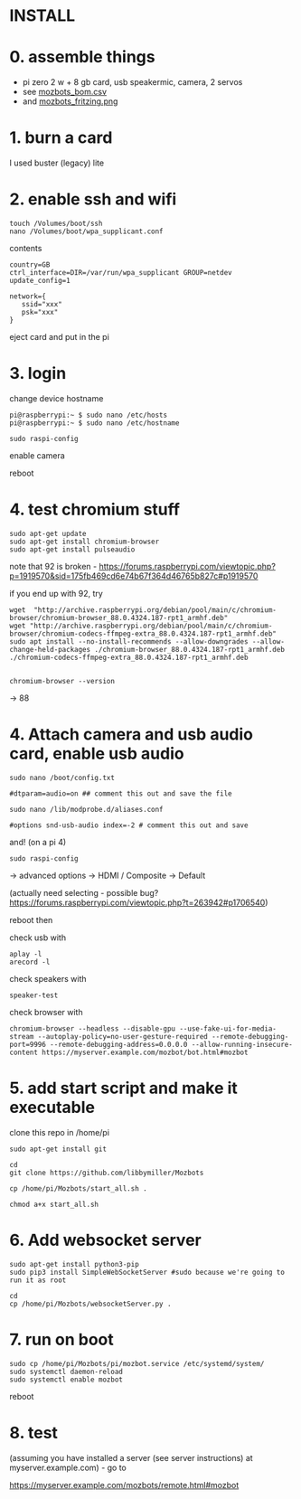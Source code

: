 # INSTALL

# 0. assemble things

 * pi zero 2 w + 8 gb card, usb speakermic, camera, 2 servos
 * see [mozbots_bom.csv](BOM)
 * and [mozbots_fritzing.png](diagram)

# 1. burn a card

I used buster (legacy) lite

# 2. enable ssh and wifi

    touch /Volumes/boot/ssh
    nano /Volumes/boot/wpa_supplicant.conf


contents

    country=GB
    ctrl_interface=DIR=/var/run/wpa_supplicant GROUP=netdev
    update_config=1

    network={
       ssid="xxx"
       psk="xxx"
    }

eject card and put in the pi

# 3. login

change device hostname

    pi@raspberrypi:~ $ sudo nano /etc/hosts
    pi@raspberrypi:~ $ sudo nano /etc/hostname

    sudo raspi-config

enable camera

reboot


# 4. test chromium stuff

    sudo apt-get update
    sudo apt-get install chromium-browser
    sudo apt-get install pulseaudio

note that 92 is broken - https://forums.raspberrypi.com/viewtopic.php?p=1919570&sid=175fb469cd6e74b67f364d46765b827c#p1919570

if you end up with 92, try

    wget  "http://archive.raspberrypi.org/debian/pool/main/c/chromium-browser/chromium-browser_88.0.4324.187-rpt1_armhf.deb"
    wget "http://archive.raspberrypi.org/debian/pool/main/c/chromium-browser/chromium-codecs-ffmpeg-extra_88.0.4324.187-rpt1_armhf.deb"
    sudo apt install --no-install-recommends --allow-downgrades --allow-change-held-packages ./chromium-browser_88.0.4324.187-rpt1_armhf.deb ./chromium-codecs-ffmpeg-extra_88.0.4324.187-rpt1_armhf.deb


    chromium-browser --version

-> 88


# 4. Attach camera and usb audio card, enable usb audio

    sudo nano /boot/config.txt 

    #dtparam=audio=on ## comment this out and save the file

    sudo nano /lib/modprobe.d/aliases.conf

    #options snd-usb-audio index=-2 # comment this out and save

and! (on a pi 4)

    sudo raspi-config

-> advanced options -> HDMI / Composite -> Default

(actually need selecting - possible bug? https://forums.raspberrypi.com/viewtopic.php?t=263942#p1706540)

reboot then

check usb with 

    aplay -l
    arecord -l

check speakers with

    speaker-test

check browser with 

    chromium-browser --headless --disable-gpu --use-fake-ui-for-media-stream --autoplay-policy=no-user-gesture-required --remote-debugging-port=9996 --remote-debugging-address=0.0.0.0 --allow-running-insecure-content https://myserver.example.com/mozbot/bot.html#mozbot

# 5. add start script and make it executable

clone this repo in /home/pi

    sudo apt-get install git

    cd
    git clone https://github.com/libbymiller/Mozbots

    cp /home/pi/Mozbots/start_all.sh .

    chmod a+x start_all.sh 


# 6. Add websocket server

    sudo apt-get install python3-pip
    sudo pip3 install SimpleWebSocketServer #sudo because we're going to run it as root

    cd
    cp /home/pi/Mozbots/websocketServer.py .

# 7. run on boot

    sudo cp /home/pi/Mozbots/pi/mozbot.service /etc/systemd/system/
    sudo systemctl daemon-reload
    sudo systemctl enable mozbot

reboot


# 8. test

(assuming you have installed a server (see server instructions) at myserver.example.com) - go to 

https://myserver.example.com/mozbots/remote.html#mozbot
